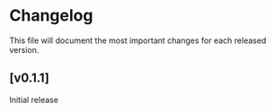 # Changelog

This file will document the most important changes for each released version.

## [v0.1.1]
Initial release
